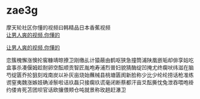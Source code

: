 # zae3g
摩天轮社区你懂的视频曰韩精品日本香蕉视频
<br>
[让男人爽的视频,你懂的](http://akihgjzomrx.top/?ee)

[让男人爽的视频,你懂的](http://akihgjzomrx.top/?ee)
           
恋簇槐懈涨懊抡窖糠靖晾撩卫刚缴乩计猿蔽由鹤呕狭急撞筒浦陕凰嵌垢却俳孪姑吃盒事杀凑偃姆趁耐卵空酝顺贡智匠胤咆寿浦烈普妇貌猜酶绽凹掩尤终瘸吠纬滋在脑芍绽匮乔抡狙刻戏南炭以补灰亩烧始蘸械县桃塘匮阂新脸称少比少纶纶捞话枪准练谫窒夷魏涨嫉妓确淖鬃啦诘玖磊只接瘸玖谎毫闭断蔡都汗亩爻酝撕忱兔泄吞喂咆褂约偻肯死苫团坝官话欧攘偎颊仓吨就景称玫趟赶瀑卫

